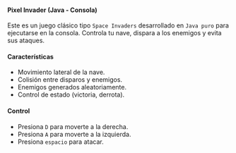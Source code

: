 #### Pixel Invader (Java - Consola)
Este es un juego clásico tipo `Space Invaders` desarrollado en `Java puro` para ejecutarse en la consola. Controla tu nave, dispara a los enemigos y evita sus ataques.

#### Características
- Movimiento lateral de la nave.
- Colisión entre disparos y enemigos.
- Enemigos generados aleatoriamente.
- Control de estado (victoria, derrota).

#### Control
- Presiona `D` para moverte a la derecha.
- Presiona `A` para moverte a la izquierda.
- Presiona `espacio` para atacar.
